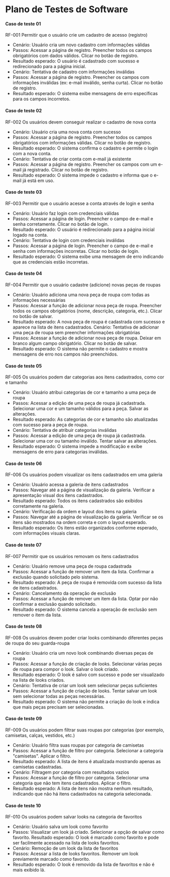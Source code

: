 # Plano de Testes de Software

#### **Caso de teste 01**

RF-001 Permitir que o usuário crie um cadastro de acesso (registro)
- Cenário: Usuário cria um novo cadastro com informações válidas
- Passos:
Acessar a página de registro.
Preencher todos os campos obrigatórios com dados válidos.
Clicar no botão de registro.
- Resultado esperado: O usuário é cadastrado com sucesso e redirecionado para a página inicial.
- Cenário: Tentativa de cadastro com informações inválidas
- Passos:
Acessar a página de registro.
Preencher os campos com informações inválidas (ex: e-mail inválido, senha curta).
Clicar no botão de registro.
- Resultado esperado: O sistema exibe mensagens de erro específicas para os campos incorretos.

#### **Caso de teste 02**

RF-002 Os usuários devem conseguir realizar o cadastro de nova conta
- Cenário: Usuário cria uma nova conta com sucesso
- Passos:
Acessar a página de registro.
Preencher todos os campos obrigatórios com informações válidas.
Clicar no botão de registro.
- Resultado esperado: O sistema confirma o cadastro e permite o login com a nova conta.
- Cenário: Tentativa de criar conta com e-mail já existente
- Passos:
Acessar a página de registro.
Preencher os campos com um e-mail já registrado.
Clicar no botão de registro.
- Resultado esperado: O sistema impede o cadastro e informa que o e-mail já está em uso.

#### **Caso de teste 03**

RF-003 Permitir que o usuário acesse a conta através de login e senha
- Cenário: Usuário faz login com credenciais válidas
- Passos:
Acessar a página de login.
Preencher o campo de e-mail e senha corretamente.
Clicar no botão de login.
- Resultado esperado: O usuário é redirecionado para a página inicial logado na conta.
- Cenário: Tentativa de login com credenciais inválidas
- Passos:
Acessar a página de login.
Preencher o campo de e-mail e senha com informações incorretas.
Clicar no botão de login.
- Resultado esperado: O sistema exibe uma mensagem de erro indicando que as credenciais estão incorretas.

#### **Caso de teste 04**

RF-004 Permitir que o usuário cadastre (adicione) novas peças de roupas
- Cenário: Usuário adiciona uma nova peça de roupa com todas as informações necessárias
- Passos:
Acessar a função de adicionar nova peça de roupa.
Preencher todos os campos obrigatórios (nome, descrição, categoria, etc.).
Clicar no botão de salvar.
- Resultado esperado: A nova peça de roupa é cadastrada com sucesso e aparece na lista de itens cadastrados.
Cenário: Tentativa de adicionar uma peça de roupa sem preencher informações obrigatórias
- Passos:
Acessar a função de adicionar nova peça de roupa.
Deixar em branco algum campo obrigatório.
Clicar no botão de salvar.
- Resultado esperado: O sistema não permite o cadastro e mostra mensagens de erro nos campos não preenchidos.

#### **Caso de teste 05**

RF-005 Os usuários podem dar categorias aos itens cadastrados, como cor e tamanho
- Cenário: Usuário atribui categorias de cor e tamanho a uma peça de roupa
- Passos:
Acessar a edição de uma peça de roupa já cadastrada.
Selecionar uma cor e um tamanho válidos para a peça.
Salvar as alterações.
- Resultado esperado: As categorias de cor e tamanho são atualizadas com sucesso para a peça de roupa.
- Cenário: Tentativa de atribuir categorias inválidas
- Passos:
Acessar a edição de uma peça de roupa já cadastrada.
Selecionar uma cor ou tamanho inválido.
Tentar salvar as alterações.
- Resultado esperado: O sistema impede a modificação e exibe mensagens de erro para categorias inválidas.

#### **Caso de teste 06**

RF-006 Os usuários podem visualizar os itens cadastrados em uma galeria
- Cenário: Usuário acessa a galeria de itens cadastrados
- Passos:
Navegar até a página de visualização da galeria.
Verificar a apresentação visual dos itens cadastrados.
- Resultado esperado: Todos os itens cadastrados são exibidos corretamente na galeria.
- Cenário: Verificação da ordem e layout dos itens na galeria
- Passos:
Navegar até a página de visualização da galeria.
Verificar se os itens são mostrados na ordem correta e com o layout esperado.
- Resultado esperado: Os itens estão organizados conforme esperado, com informações visuais claras.

#### **Caso de teste 07**

RF-007 Permitir que os usuários removam os itens cadastrados
- Cenário: Usuário remove uma peça de roupa cadastrada
- Passos:
Acessar a função de remover um item da lista.
Confirmar a exclusão quando solicitado pelo sistema.
- Resultado esperado: A peça de roupa é removida com sucesso da lista de itens cadastrados.
- Cenário: Cancelamento da operação de exclusão
- Passos:
Acessar a função de remover um item da lista.
Optar por não confirmar a exclusão quando solicitado.
- Resultado esperado: O sistema cancela a operação de exclusão sem remover o item da lista.

#### **Caso de teste 08**

RF-008 Os usuários devem poder criar looks combinando diferentes peças de roupa do seu guarda-roupa
- Cenário: Usuário cria um novo look combinando diversas peças de roupa
- Passos:
Acessar a função de criação de looks.
Selecionar várias peças de roupa para compor o look.
Salvar o look criado.
- Resultado esperado: O look é salvo com sucesso e pode ser visualizado na lista de looks criados.
- Cenário: Tentativa de criar um look sem selecionar peças suficientes
- Passos:
Acessar a função de criação de looks.
Tentar salvar um look sem selecionar todas as peças necessárias.
- Resultado esperado: O sistema não permite a criação do look e indica que mais peças precisam ser selecionadas.

#### **Caso de teste 09**

RF-009 Os usuários podem filtrar suas roupas por categorias (por exemplo, camisetas, calças, vestidos, etc.)
- Cenário: Usuário filtra suas roupas por categoria de camisetas
- Passos:
Acessar a função de filtro por categoria.
Selecionar a categoria "camisetas".
Aplicar o filtro.
- Resultado esperado: A lista de itens é atualizada mostrando apenas as camisetas cadastradas.
- Cenário: Filtragem por categoria com resultados vazios
- Passos:
Acessar a função de filtro por categoria.
Selecionar uma categoria que não tem itens cadastrados.
Aplicar o filtro.
- Resultado esperado: A lista de itens não mostra nenhum resultado, indicando que não há itens cadastrados na categoria selecionada.

#### **Caso de teste 10**

RF-010 Os usuários podem salvar looks na categoria de favoritos
- Cenário: Usuário salva um look como favorito
- Passos:
Visualizar um look já criado.
Selecionar a opção de salvar como favorito.
Resultado esperado: O look é marcado como favorito e pode ser facilmente acessado na lista de looks favoritos.
- Cenário: Remoção de um look da lista de favoritos
- Passos:
Acessar a lista de looks favoritos.
Remover um look previamente marcado como favorito.
- Resultado esperado: O look é removido da lista de favoritos e não é mais exibido lá.
